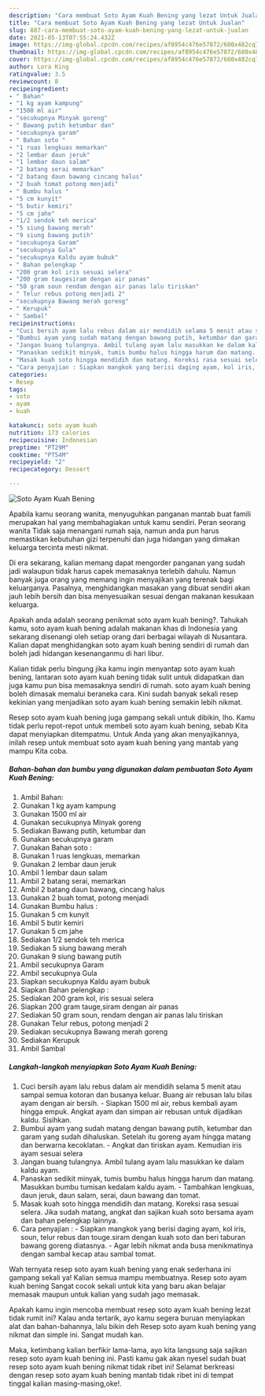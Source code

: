 ```yaml
---
description: "Cara membuat Soto Ayam Kuah Bening yang lezat Untuk Jualan"
title: "Cara membuat Soto Ayam Kuah Bening yang lezat Untuk Jualan"
slug: 887-cara-membuat-soto-ayam-kuah-bening-yang-lezat-untuk-jualan
date: 2021-05-13T07:55:24.432Z
image: https://img-global.cpcdn.com/recipes/af8954c476e57872/680x482cq70/soto-ayam-kuah-bening-foto-resep-utama.jpg
thumbnail: https://img-global.cpcdn.com/recipes/af8954c476e57872/680x482cq70/soto-ayam-kuah-bening-foto-resep-utama.jpg
cover: https://img-global.cpcdn.com/recipes/af8954c476e57872/680x482cq70/soto-ayam-kuah-bening-foto-resep-utama.jpg
author: Lora King
ratingvalue: 3.5
reviewcount: 8
recipeingredient:
- " Bahan"
- "1 kg ayam kampung"
- "1500 ml air"
- "secukupnya Minyak goreng"
- " Bawang putih ketumbar dan"
- "secukupnya garam"
- " Bahan soto "
- "1 ruas lengkuas memarkan"
- "2 lembar daun jeruk"
- "1 lembar daun salam"
- "2 batang serai memarkan"
- "2 batang daun bawang cincang halus"
- "2 buah tomat potong menjadi"
- " Bumbu halus "
- "5 cm kunyit"
- "5 butir kemiri"
- "5 cm jahe"
- "1/2 sendok teh merica"
- "5 siung bawang merah"
- "9 siung bawang putih"
- "secukupnya Garam"
- "secukupnya Gula"
- "secukupnya Kaldu ayam bubuk"
- " Bahan pelengkap "
- "200 gram kol iris sesuai selera"
- "200 gram taugesiram dengan air panas"
- "50 gram soun rendam dengan air panas lalu tiriskan"
- " Telur rebus potong menjadi 2"
- "secukupnya Bawang merah goreng"
- " Kerupuk"
- " Sambal"
recipeinstructions:
- "Cuci bersih ayam lalu rebus dalam air mendidih selama 5 menit atau sampai semua kotoran dan busanya keluar. Buang air rebusan lalu bilas ayam dengan air bersih. Siapkan 1500 ml air, rebus kembali ayam hingga empuk. Angkat ayam dan simpan air rebusan untuk dijadikan kaldu. Sisihkan."
- "Bumbui ayam yang sudah matang dengan bawang putih, ketumbar dan garam yang sudah dihaluskan. Setelah itu goreng ayam hingga matang dan berwarna kecoklatan. Angkat dan tiriskan ayam. Kemudian iris ayam sesuai selera"
- "Jangan buang tulangnya. Ambil tulang ayam lalu masukkan ke dalam kaldu ayam."
- "Panaskan sedikit minyak, tumis bumbu halus hingga harum dan matang. Masukkan bumbu tumisan kedalam kaldu ayam. Tambahkan lengkuas, daun jeruk, daun salam, serai, daun bawang dan tomat."
- "Masak kuah soto hingga mendidih dan matang. Koreksi rasa sesuai selera. Jika sudah matang, angkat dan sajikan kuah soto bersama ayam dan bahan pelengkap lainnya."
- "Cara penyajian : Siapkan mangkok yang berisi daging ayam, kol iris, soun, telur rebus dan touge.siram dengan kuah soto dan beri taburan bawang goreng diatasnya. Agar lebih nikmat anda busa menikmatinya dengan sambal kecap atau sambal tomat."
categories:
- Resep
tags:
- soto
- ayam
- kuah

katakunci: soto ayam kuah 
nutrition: 173 calories
recipecuisine: Indonesian
preptime: "PT29M"
cooktime: "PT54M"
recipeyield: "2"
recipecategory: Dessert

---
```



![Soto Ayam Kuah Bening](https://img-global.cpcdn.com/recipes/af8954c476e57872/680x482cq70/soto-ayam-kuah-bening-foto-resep-utama.jpg)

Apabila kamu seorang wanita, menyuguhkan panganan mantab buat famili merupakan hal yang membahagiakan untuk kamu sendiri. Peran seorang  wanita Tidak saja menangani rumah saja, namun anda pun harus memastikan kebutuhan gizi terpenuhi dan juga hidangan yang dimakan keluarga tercinta mesti nikmat.

Di era  sekarang, kalian memang dapat mengorder panganan yang sudah jadi walaupun tidak harus capek memasaknya terlebih dahulu. Namun banyak juga orang yang memang ingin menyajikan yang terenak bagi keluarganya. Pasalnya, menghidangkan masakan yang dibuat sendiri akan jauh lebih bersih dan bisa menyesuaikan sesuai dengan makanan kesukaan keluarga. 



Apakah anda adalah seorang penikmat soto ayam kuah bening?. Tahukah kamu, soto ayam kuah bening adalah makanan khas di Indonesia yang sekarang disenangi oleh setiap orang dari berbagai wilayah di Nusantara. Kalian dapat menghidangkan soto ayam kuah bening sendiri di rumah dan boleh jadi hidangan kesenanganmu di hari libur.

Kalian tidak perlu bingung jika kamu ingin menyantap soto ayam kuah bening, lantaran soto ayam kuah bening tidak sulit untuk didapatkan dan juga kamu pun bisa memasaknya sendiri di rumah. soto ayam kuah bening boleh dimasak memalui beraneka cara. Kini sudah banyak sekali resep kekinian yang menjadikan soto ayam kuah bening semakin lebih nikmat.

Resep soto ayam kuah bening juga gampang sekali untuk dibikin, lho. Kamu tidak perlu repot-repot untuk membeli soto ayam kuah bening, sebab Kita dapat menyiapkan ditempatmu. Untuk Anda yang akan menyajikannya, inilah resep untuk membuat soto ayam kuah bening yang mantab yang mampu Kita coba.

<!--inarticleads1-->

##### Bahan-bahan dan bumbu yang digunakan dalam pembuatan Soto Ayam Kuah Bening:

1. Ambil  Bahan:
1. Gunakan 1 kg ayam kampung
1. Gunakan 1500 ml air
1. Gunakan secukupnya Minyak goreng
1. Sediakan  Bawang putih, ketumbar dan
1. Gunakan secukupnya garam
1. Gunakan  Bahan soto :
1. Gunakan 1 ruas lengkuas, memarkan
1. Gunakan 2 lembar daun jeruk
1. Ambil 1 lembar daun salam
1. Ambil 2 batang serai, memarkan
1. Ambil 2 batang daun bawang, cincang halus
1. Gunakan 2 buah tomat, potong menjadi
1. Gunakan  Bumbu halus :
1. Gunakan 5 cm kunyit
1. Ambil 5 butir kemiri
1. Gunakan 5 cm jahe
1. Sediakan 1/2 sendok teh merica
1. Sediakan 5 siung bawang merah
1. Gunakan 9 siung bawang putih
1. Ambil secukupnya Garam
1. Ambil secukupnya Gula
1. Siapkan secukupnya Kaldu ayam bubuk
1. Siapkan  Bahan pelengkap :
1. Sediakan 200 gram kol, iris sesuai selera
1. Siapkan 200 gram tauge,siram dengan air panas
1. Sediakan 50 gram soun, rendam dengan air panas lalu tiriskan
1. Gunakan  Telur rebus, potong menjadi 2
1. Sediakan secukupnya Bawang merah goreng
1. Sediakan  Kerupuk
1. Ambil  Sambal




<!--inarticleads2-->

##### Langkah-langkah menyiapkan Soto Ayam Kuah Bening:

1. Cuci bersih ayam lalu rebus dalam air mendidih selama 5 menit atau sampai semua kotoran dan busanya keluar. Buang air rebusan lalu bilas ayam dengan air bersih. - Siapkan 1500 ml air, rebus kembali ayam hingga empuk. Angkat ayam dan simpan air rebusan untuk dijadikan kaldu. Sisihkan.
1. Bumbui ayam yang sudah matang dengan bawang putih, ketumbar dan garam yang sudah dihaluskan. Setelah itu goreng ayam hingga matang dan berwarna kecoklatan. - Angkat dan tiriskan ayam. Kemudian iris ayam sesuai selera
1. Jangan buang tulangnya. Ambil tulang ayam lalu masukkan ke dalam kaldu ayam.
1. Panaskan sedikit minyak, tumis bumbu halus hingga harum dan matang. Masukkan bumbu tumisan kedalam kaldu ayam. - Tambahkan lengkuas, daun jeruk, daun salam, serai, daun bawang dan tomat.
1. Masak kuah soto hingga mendidih dan matang. Koreksi rasa sesuai selera. Jika sudah matang, angkat dan sajikan kuah soto bersama ayam dan bahan pelengkap lainnya.
1. Cara penyajian : - Siapkan mangkok yang berisi daging ayam, kol iris, soun, telur rebus dan touge.siram dengan kuah soto dan beri taburan bawang goreng diatasnya. - Agar lebih nikmat anda busa menikmatinya dengan sambal kecap atau sambal tomat.




Wah ternyata resep soto ayam kuah bening yang enak sederhana ini gampang sekali ya! Kalian semua mampu membuatnya. Resep soto ayam kuah bening Sangat cocok sekali untuk kita yang baru akan belajar memasak maupun untuk kalian yang sudah jago memasak.

Apakah kamu ingin mencoba membuat resep soto ayam kuah bening lezat tidak rumit ini? Kalau anda tertarik, ayo kamu segera buruan menyiapkan alat dan bahan-bahannya, lalu bikin deh Resep soto ayam kuah bening yang nikmat dan simple ini. Sangat mudah kan. 

Maka, ketimbang kalian berfikir lama-lama, ayo kita langsung saja sajikan resep soto ayam kuah bening ini. Pasti kamu gak akan nyesel sudah buat resep soto ayam kuah bening nikmat tidak ribet ini! Selamat berkreasi dengan resep soto ayam kuah bening mantab tidak ribet ini di tempat tinggal kalian masing-masing,oke!.

